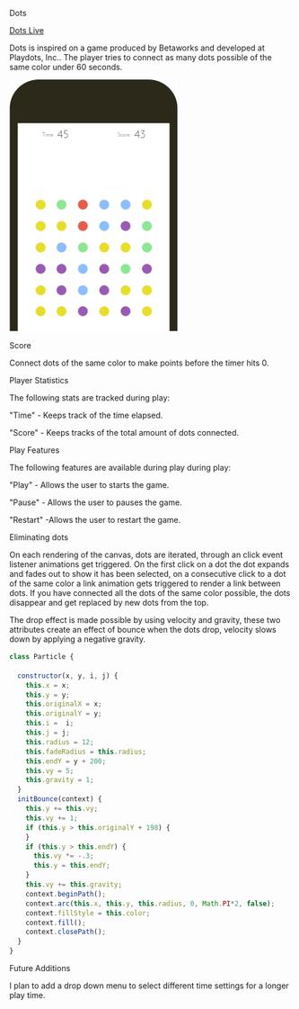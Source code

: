 Dots

[Dots Live][dots]

[dots]: https://victorguillen.github.io/Dots/

Dots is inspired on a game produced by Betaworks and developed at Playdots, Inc.. The player tries to connect as many dots possible of the same color under 60 seconds.

<img src="docs/images/dotsClassic.gif" width="300">

Score

Connect dots of the same color to make points before the timer hits 0.

Player Statistics

The following stats are tracked during play:

"Time" - Keeps track of the time elapsed.

"Score" - Keeps tracks of the total amount of dots connected.

Play Features

The following features are available during play during play:

"Play" - Allows the user to starts the game.

"Pause" - Allows the user to pauses the game.

"Restart" -Allows the user to restart the game.

Eliminating dots

On each rendering of the canvas, dots are iterated, through an click event listener animations get triggered. On the first click on a dot the dot expands and fades out to show it has been selected, on a consecutive click to a dot of the same color a link animation gets triggered to render a link between dots. If you have connected all the dots of the same color possible, the dots disappear and get replaced by new dots from the top.

The drop effect is made possible by using velocity and gravity, these two attributes create an effect of bounce when the dots drop, velocity slows down by applying a negative gravity.

```js
class Particle {

  constructor(x, y, i, j) {
    this.x = x;
    this.y = y;
    this.originalX = x;
    this.originalY = y;
    this.i =  i;
    this.j = j;
    this.radius = 12;
    this.fadeRadius = this.radius;
    this.endY = y + 200;
    this.vy = 5;
    this.gravity = 1;
  }
  initBounce(context) {
    this.y += this.vy;
    this.vy += 1;
    if (this.y > this.originalY + 198) {
    }
    if (this.y > this.endY) {
      this.vy *= -.3;
      this.y = this.endY;
    }
    this.vy += this.gravity;
    context.beginPath();
    context.arc(this.x, this.y, this.radius, 0, Math.PI*2, false);
    context.fillStyle = this.color;
    context.fill();
    context.closePath();
  }
}
```

Future Additions

I plan to add a drop down menu to select different time settings for a longer play time.
